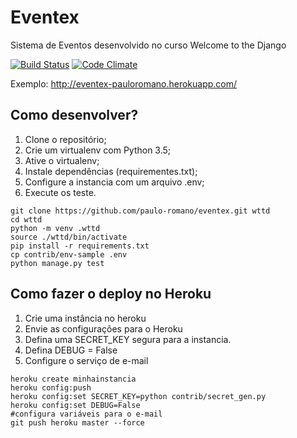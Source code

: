 
# Eventex  
Sistema de Eventos desenvolvido no curso Welcome to the Django

[![Build Status](https://travis-ci.org/paulo-romano/eventex.svg?branch=master)](https://travis-ci.org/paulo-romano/eventex)  [![Code Climate](https://codeclimate.com/github/paulo-romano/eventex/badges/gpa.svg)](https://codeclimate.com/github/paulo-romano/eventex)


Exemplo: http://eventex-pauloromano.herokuapp.com/

 
## Como desenvolver? 
1. Clone o repositório; 
2. Crie um virtualenv com Python 3.5; 
3. Ative o virtualenv; 
4. Instale dependências (requirementes.txt); 
5. Configure a instancia com um arquivo .env; 
6. Execute os teste. 
 
```console 
git clone https://github.com/paulo-romano/eventex.git wttd 
cd wttd 
python -m venv .wttd 
source ./wttd/bin/activate 
pip install -r requirements.txt 
cp contrib/env-sample .env 
python manage.py test 
``` 
 
## Como fazer o deploy no Heroku 
1. Crie uma instância no heroku 
2. Envie as configurações para o Heroku 
3. Defina uma SECRET_KEY segura para a instancia. 
4. Defina DEBUG = False 
5. Configure o serviço de e-mail 
 
```Console 
heroku create minhainstancia 
heroku config:push 
heroku config:set SECRET_KEY=python contrib/secret_gen.py 
heroku config:set DEBUG=False 
#configura variáveis para o e-mail 
git push heroku master --force
```

